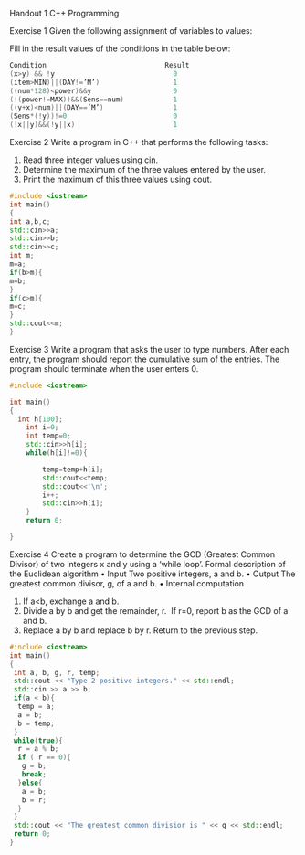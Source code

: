 Handout 1 C++ Programming


Exercise 1
Given the following assignment of variables to values:

Fill in the result values of the conditions in the table below:

~~~cpp
Condition                             Result 
(x>y) && !y                             0
(item>MIN)||(DAY!=’M’)                  1
((num*128)<power)&&y                    0
(!(power!=MAX))&&(Sens==num)            1
((y+x)<num)||(DAY==’M’)                 1
(Sens*(!y))!=0                          0
(!x||y)&&(!y||x)                        1
~~~

Exercise 2
Write a program in C++ that performs the following tasks:
1.  Read three integer values using cin.
2.  Determine the maximum of the three values entered by the user.
3.  Print the maximum of this three values using cout.

~~~cpp
#include <iostream>
int main()
{
int a,b,c;
std::cin>>a;
std::cin>>b;
std::cin>>c;
int m;
m=a;
if(b>m){
m=b;
}
if(c>m){
m=c;
}
std::cout<<m;
}
~~~

Exercise 3
Write a program that asks the user to type numbers. After each entry, the program should report the cumulative sum of the entries. The program should terminate when the user enters 0.

~~~cpp
#include <iostream>

int main()
{
  int h[100];
	int i=0;
	int temp=0;
	std::cin>>h[i];
	while(h[i]!=0){

		temp=temp+h[i];
		std::cout<<temp;
		std::cout<<'\n';
		i++;
		std::cin>>h[i];
	}
	return 0;

}
~~~

Exercise 4
Create a program to determine the GCD (Greatest Common Divisor) of two integers x and y using a ‘while loop’. 
Formal description of the Euclidean algorithm
•  Input Two positive integers, a and b. 
•  Output The greatest common divisor, g, of a and b. 
•  Internal computation
1.  If a<b, exchange a and b. 
2.  Divide a by b and get the remainder, r.  If r=0, report b as the GCD of a and b. 
3.  Replace a by b and replace b by r. Return to the previous step. 

~~~cpp
#include <iostream>
int main()
{
 int a, b, g, r, temp;
 std::cout << "Type 2 positive integers." << std::endl;
 std::cin >> a >> b;
 if(a < b){
  temp = a;
  a = b;
  b = temp;
 }
 while(true){
  r = a % b;
  if ( r == 0){
   g = b;
   break;
  }else{
   a = b;
   b = r;
  }
 }
 std::cout << "The greatest common divisior is " << g << std::endl;
 return 0;
}
~~~
